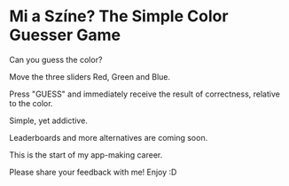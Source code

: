 # Mi a Színe? The Simple Color Guesser Game

Can you guess the color?

Move the three sliders Red, Green and Blue. 

Press "GUESS" and immediately receive the result of correctness, relative to the color. 

Simple, yet addictive. 

Leaderboards and more alternatives are coming soon.

This is the start of my app-making career. 

Please share your feedback with me! Enjoy :D
